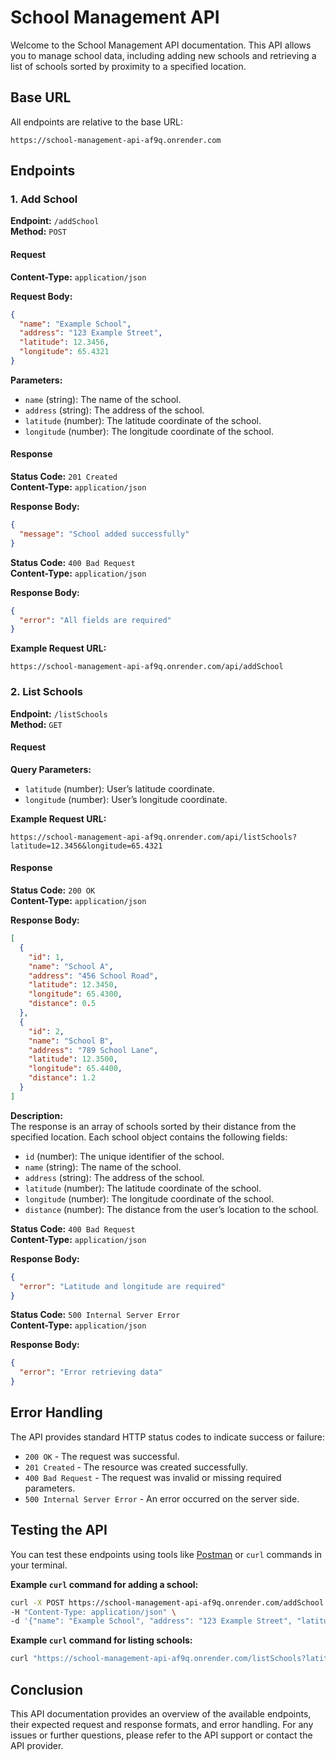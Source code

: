 # School Management API

Welcome to the School Management API documentation. This API allows you to manage school data, including adding new schools and retrieving a list of schools sorted by proximity to a specified location.

## Base URL

All endpoints are relative to the base URL:

```
https://school-management-api-af9q.onrender.com
```

## Endpoints

### 1. Add School

**Endpoint:** `/addSchool`  
**Method:** `POST`

#### Request

**Content-Type:** `application/json`

**Request Body:**

```json
{
  "name": "Example School",
  "address": "123 Example Street",
  "latitude": 12.3456,
  "longitude": 65.4321
}
```

**Parameters:**

- `name` (string): The name of the school.
- `address` (string): The address of the school.
- `latitude` (number): The latitude coordinate of the school.
- `longitude` (number): The longitude coordinate of the school.

#### Response

**Status Code:** `201 Created`  
**Content-Type:** `application/json`

**Response Body:**

```json
{
  "message": "School added successfully"
}
```

**Status Code:** `400 Bad Request`  
**Content-Type:** `application/json`

**Response Body:**

```json
{
  "error": "All fields are required"
}
```

**Example Request URL:**

```
https://school-management-api-af9q.onrender.com/api/addSchool
```

### 2. List Schools

**Endpoint:** `/listSchools`  
**Method:** `GET`

#### Request

**Query Parameters:**

- `latitude` (number): User’s latitude coordinate.
- `longitude` (number): User’s longitude coordinate.

**Example Request URL:**

```
https://school-management-api-af9q.onrender.com/api/listSchools?latitude=12.3456&longitude=65.4321
```

#### Response

**Status Code:** `200 OK`  
**Content-Type:** `application/json`

**Response Body:**

```json
[
  {
    "id": 1,
    "name": "School A",
    "address": "456 School Road",
    "latitude": 12.3450,
    "longitude": 65.4300,
    "distance": 0.5
  },
  {
    "id": 2,
    "name": "School B",
    "address": "789 School Lane",
    "latitude": 12.3500,
    "longitude": 65.4400,
    "distance": 1.2
  }
]
```

**Description:**  
The response is an array of schools sorted by their distance from the specified location. Each school object contains the following fields:

- `id` (number): The unique identifier of the school.
- `name` (string): The name of the school.
- `address` (string): The address of the school.
- `latitude` (number): The latitude coordinate of the school.
- `longitude` (number): The longitude coordinate of the school.
- `distance` (number): The distance from the user’s location to the school.

**Status Code:** `400 Bad Request`  
**Content-Type:** `application/json`

**Response Body:**

```json
{
  "error": "Latitude and longitude are required"
}
```

**Status Code:** `500 Internal Server Error`  
**Content-Type:** `application/json`

**Response Body:**

```json
{
  "error": "Error retrieving data"
}
```

## Error Handling

The API provides standard HTTP status codes to indicate success or failure:

- `200 OK` - The request was successful.
- `201 Created` - The resource was created successfully.
- `400 Bad Request` - The request was invalid or missing required parameters.
- `500 Internal Server Error` - An error occurred on the server side.

## Testing the API

You can test these endpoints using tools like [Postman](https://www.postman.com/) or `curl` commands in your terminal.

**Example `curl` command for adding a school:**

```bash
curl -X POST https://school-management-api-af9q.onrender.com/addSchool \
-H "Content-Type: application/json" \
-d '{"name": "Example School", "address": "123 Example Street", "latitude": 12.3456, "longitude": 65.4321}'
```

**Example `curl` command for listing schools:**

```bash
curl "https://school-management-api-af9q.onrender.com/listSchools?latitude=12.3456&longitude=65.4321"
```

## Conclusion

This API documentation provides an overview of the available endpoints, their expected request and response formats, and error handling. For any issues or further questions, please refer to the API support or contact the API provider.
